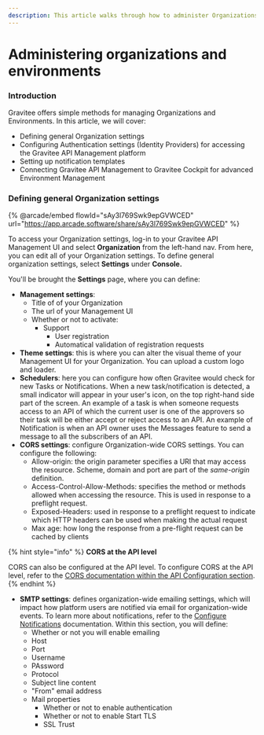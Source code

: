```yaml
---
description: This article walks through how to administer Organizations and Environments
---
```


# Administering organizations and environments

### Introduction

Gravitee offers simple methods for managing Organizations and Environments. In this article, we will cover:

* Defining general Organization settings
* Configuring Authentication settings (Identity Providers) for accessing the Gravitee API Management platform&#x20;
* Setting up notification templates
* Connecting Gravitee API Management to Gravitee Cockpit for advanced Environment Management

### Defining general Organization settings

{% @arcade/embed flowId="sAy3l769Swk9epGVWCED" url="https://app.arcade.software/share/sAy3l769Swk9epGVWCED" %}

To access your Organization settings, log-in to your Gravitee API Management UI and select **Organization** from the left-hand nav. From here, you can edit all of your Organization settings. To define general organization settings, select **Settings** under **Console.**&#x20;

You'll be brought the **Settings** page, where you can define:

* **Management settings**:
  * Title of of your Organization
  * The url of your Management UI
  * Whether or not to activate:
    * Support
      * User registration
      * Automatical validation of registration requests
* **Theme settings**: this is where you can alter the visual theme of your Management UI for your Organization. You can upload a custom logo and loader.
* **Schedulers**: here you can configure how often Gravitee would check for new Tasks or Notifications. When a new task/notification is detected, a small indicator will appear in your user's icon, on the top right-hand side part of the screen. An example of a task is when someone requests access to an API of which the current user is one of the approvers so their task will be either accept or reject access to an API. An example of Notification is when an API owner uses the Messages feature to send a message to all the subscribers of an API.
* **CORS settings**: configure Organization-wide CORS settings. You can configure the following:
  * Allow-origin: the origin parameter specifies a URI that may access the resource. Scheme, domain and port are part of the _same-origin_ definition.
  * Access-Control-Allow-Methods: specifies the method or methods allowed when accessing the resource. This is used in response to a preflight request.
  * Exposed-Headers: used in response to a preflight request to indicate which HTTP headers can be used when making the actual request
  * Max age: how long the response from a pre-flight request can be cached by clients

{% hint style="info" %}
**CORS at the API level**

CORS can also be configured at the API level. To configure CORS at the API level, refer to the [CORS documentation within the API Configuration section](../api-configuration/configure-cors.md#configure-cors).&#x20;
{% endhint %}

* **SMTP settings**: defines organization-wide emailing settings, which will impact how platform users are notified via email for organization-wide events. To learn more about notifications, refer to the [Configure Notifications](../../getting-started/configuration/notifications.md) documentation. Within this section, you will define:
  * Whether or not you will enable emailing
  * Host
  * Port
  * Username
  * PAssword
  * Protocol
  * Subject line content
  * "From" email address
  * Mail properties
    * Whether or not to enable authentication
    * Whether or not to enable Start TLS
    * SSL Trust
